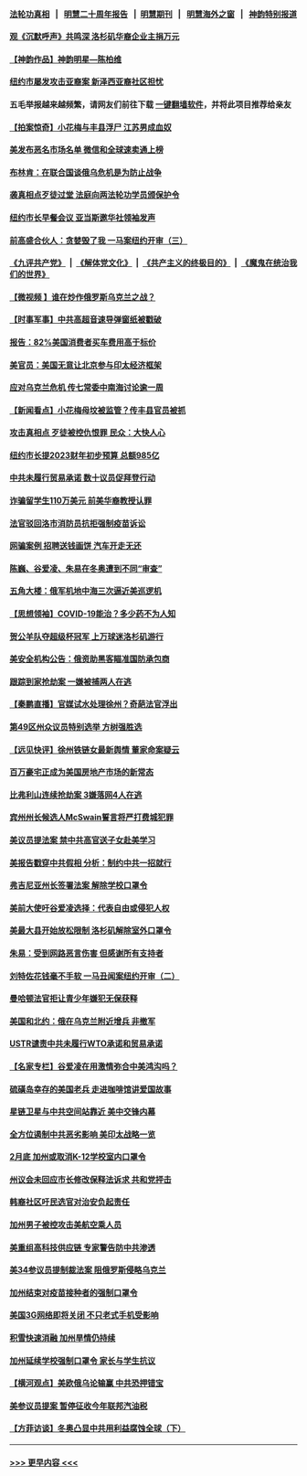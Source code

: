 #### [法轮功真相](https://github.com/gfw-breaker/truth/blob/master/README.md?t=0) &nbsp;&nbsp;|&nbsp;&nbsp; [明慧二十周年报告](https://github.com/gfw-breaker/mh-reports/blob/master/README.md?t=0) &nbsp;&nbsp;|&nbsp;&nbsp;[明慧期刊](https://github.com/gfw-breaker/mh-qikan) &nbsp;&nbsp;|&nbsp;&nbsp; [明慧海外之窗](https://github.com/gfw-breaker/mh-news/blob/master/README.md?t=0) &nbsp;&nbsp;|&nbsp;&nbsp; [神韵特别报道](https://github.com/gfw-breaker/mh-news/blob/master/shenyun.md?t=0)
#### [观《沉默呼声》共鸣深 洛杉矶华裔企业主捐万元](../pages/nsc412/n13585394.md?t=02181001) 
#### [【神韵作品】神韵明星—陈柏维](../pages/nsc412/n13585448.md?t=02181001) 
#### [纽约市屡发攻击亚裔案 新泽西亚裔社区担忧](../pages/nsc412/n13585540.md?t=02181001) 
#### 五毛举报越来越频繁，请网友们前往下载 [一键翻墙软件](https://github.com/gfw-breaker/ssr-accounts)，并将此项目推荐给亲友
#### [【拍案惊奇】小花梅与丰县浮尸 江苏男成血奴](../pages/nsc412/n13584843.md?t=02181001) 
#### [美发布恶名市场名单 微信和全球速卖通上榜](../pages/nsc412/n13585023.md?t=02181001) 
#### [布林肯：在联合国谈俄乌危机是为防止战争](../pages/nsc412/n13584974.md?t=02181001) 
#### [袭真相点歹徒过堂 法庭向两法轮功学员颁保护令](../pages/nsc412/n13583124.md?t=02181001) 
#### [纽约市长早餐会议 亚当斯邀华社领袖发声](../pages/nsc412/n13582939.md?t=02181001) 
#### [前高盛合伙人：贪婪毁了我 一马案纽约开审（三）](../pages/nsc412/n13582968.md?t=02181001) 
#### [《九评共产党》](https://github.com/begood0513/9ping.md/blob/master/README.md) &nbsp;|&nbsp; [《解体党文化》](../../../../jtdwh.md/blob/master/README.md)  &nbsp;|&nbsp; [《共产主义的终极目的》](../../../../gczydzjmd.md/blob/master/README.md) &nbsp;|&nbsp; [《魔鬼在统治我们的世界》](../../../../mgztzwmdsj.md/blob/master/README.md) 
#### [【微视频 】谁在炒作俄罗斯乌克兰之战？](../pages/nsc412/n13584751.md?t=02181001) 
#### [【时事军事】中共高超音速导弹窗纸被戳破](../pages/nsc412/n13582161.md?t=02181001) 
#### [报告：82%美国消费者买车费用高于标价](../pages/nsc412/n13583850.md?t=02181001) 
#### [美官员：美国无意让北京参与印太经济框架](../pages/nsc412/n13583646.md?t=02181001) 
#### [应对乌克兰危机 传七常委中南海讨论逾一周](../pages/nsc412/n13582692.md?t=02181001) 
#### [【新闻看点】小花梅母坟被监管？传丰县官员被抓](../pages/nsc412/n13582399.md?t=02181001) 
#### [攻击真相点  歹徒被控仇恨罪  民众：大快人心](../pages/nsc412/n13583129.md?t=02181001) 
#### [纽约市长提2023财年初步预算 总额985亿](../pages/nsc412/n13582974.md?t=02181001) 
#### [中共未履行贸易承诺 数十议员促拜登行动](../pages/nsc412/n13582548.md?t=02181001) 
#### [诈骗留学生110万美元 前美华裔教授认罪](../pages/nsc412/n13582771.md?t=02181001) 
#### [法官驳回洛市消防员抗拒强制疫苗诉讼](../pages/nsc412/n13582994.md?t=02181001) 
#### [网骗案例 招聘送钱画饼 汽车开走无还](../pages/nsc412/n13582933.md?t=02181001) 
#### [陈巍、谷爱凌、朱易在冬奥遭到不同“审查”](../pages/nsc412/n13582309.md?t=02181001) 
#### [五角大楼：俄军机地中海三次逼近美巡逻机](../pages/nsc412/n13582260.md?t=02181001) 
#### [【思想领袖】COVID-19能治？多少药不为人知](../pages/nsc412/n13547109.md?t=02181001) 
#### [贺公羊队夺超级杯冠军 上万球迷洛杉矶游行](../pages/nsc412/n13582689.md?t=02181001) 
#### [美安全机构公告：俄资助黑客瞄准国防承包商](../pages/nsc412/n13582435.md?t=02181001) 
#### [跟踪到家抢劫案 一嫌被捕两人在逃](../pages/nsc412/n13582599.md?t=02181001) 
#### [【秦鹏直播】官媒试水处理徐州？奇葩法官浮出](../pages/nsc412/n13582359.md?t=02181001) 
#### [第49区州众议员特别选举 方树强胜选](../pages/nsc412/n13582539.md?t=02181001) 
#### [【远见快评】徐州铁链女最新舆情 董家命案疑云](../pages/nsc412/n13582383.md?t=02181001) 
#### [百万豪宅正成为美国房地产市场的新常态](../pages/nsc412/n13582418.md?t=02181001) 
#### [比弗利山连续抢劫案 3嫌落网4人在逃](../pages/nsc412/n13582455.md?t=02181001) 
#### [宾州州长候选人McSwain誓言将严打费城犯罪](../pages/nsc412/n13582443.md?t=02181001) 
#### [美议员提法案 禁中共高官送子女赴美学习](../pages/nsc412/n13582372.md?t=02181001) 
#### [美报告戳穿中共假相 分析：制约中共一招就行](../pages/nsc412/n13579087.md?t=02181001) 
#### [弗吉尼亚州长签署法案 解除学校口罩令](../pages/nsc412/n13582021.md?t=02181001) 
#### [美前大使吁谷爱凌选择：代表自由或侵犯人权](../pages/nsc412/n13581881.md?t=02181001) 
#### [美最大县开始放松限制 洛杉矶解除室外口罩令](../pages/nsc412/n13581784.md?t=02181001) 
#### [朱易：受到网路恶言伤害 但感谢所有支持者](../pages/nsc412/n13581946.md?t=02181001) 
#### [刘特佐花钱毫不手软 一马丑闻案纽约开审（二）](../pages/nsc412/n13580096.md?t=02181001) 
#### [曼哈顿法官拒让青少年嫌犯无保获释](../pages/nsc412/n13580154.md?t=02181001) 
#### [美国和北约：俄在乌克兰附近增兵 非撤军](../pages/nsc412/n13581666.md?t=02181001) 
#### [USTR谴责中共未履行WTO承诺和贸易承诺](../pages/nsc412/n13581572.md?t=02181001) 
#### [【名家专栏】谷爱凌在用激情弥合中美鸿沟吗？](../pages/nsc412/n13581477.md?t=02181001) 
#### [硫磺岛幸存的美国老兵 走进咖啡馆讲爱国故事](../pages/nsc412/n13580083.md?t=02181001) 
#### [星链卫星与中共空间站靠近 美中交锋内幕](../pages/nsc412/n13579775.md?t=02181001) 
#### [全方位遏制中共恶劣影响 美印太战略一览](../pages/nsc412/n13579781.md?t=02181001) 
#### [2月底 加州或取消K-12学校室内口罩令](../pages/nsc412/n13580395.md?t=02181001) 
#### [州议会未回应市长修改保释法诉求 共和党抨击](../pages/nsc412/n13580162.md?t=02181001) 
#### [韩裔社区吁民选官对治安负起责任](../pages/nsc412/n13580157.md?t=02181001) 
#### [加州男子被控攻击美航空乘人员](../pages/nsc412/n13580115.md?t=02181001) 
#### [美重组高科技供应链 专家警告防中共渗透](../pages/nsc412/n13580365.md?t=02181001) 
#### [美34参议员提制裁法案 阻俄罗斯侵略乌克兰](../pages/nsc412/n13579991.md?t=02181001) 
#### [加州结束对疫苗接种者的强制口罩令](../pages/nsc412/n13580073.md?t=02181001) 
#### [美国3G网络即将关闭 不只老式手机受影响](../pages/nsc412/n13579705.md?t=02181001) 
#### [积雪快速消融 加州旱情仍持续](../pages/nsc412/n13580043.md?t=02181001) 
#### [加州延续学校强制口罩令 家长与学生抗议](../pages/nsc412/n13579921.md?t=02181001) 
#### [【横河观点】美欧俄乌论输赢 中共恐押错宝](../pages/nsc412/n13579623.md?t=02181001) 
#### [美参议员提案 暂停征收今年联邦汽油税](../pages/nsc412/n13579795.md?t=02181001) 
#### [【方菲访谈】冬奥凸显中共用利益腐蚀全球（下）](../pages/nsc412/n13578781.md?t=02181001) 

----
#### [ >>> 更早内容 <<< ](../indexes/nsc412-earlier.md)
